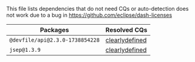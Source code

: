 This file lists dependencies that do not need CQs or auto-detection does not work due to a bug in https://github.com/eclipse/dash-licenses

| Packages | Resolved CQs |
| --- | --- |
| `@devfile/api@2.3.0-1738854228` | [clearlydefined](https://clearlydefined.io/definitions/npm/npmjs/@devfile/api/2.3.0-1738854228) |
| `jsep@1.3.9` | [clearlydefined](https://clearlydefined.io/definitions/npm/npmjs/-/jsep/1.3.9) |
